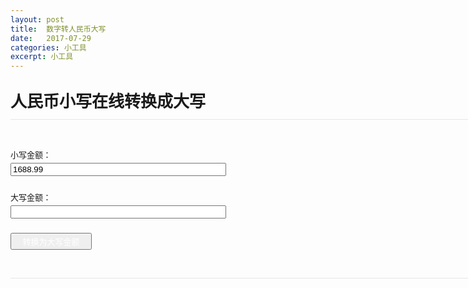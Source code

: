 ```yaml
---
layout: post
title:  数字转人民币大写
date:   2017-07-29
categories: 小工具
excerpt: 小工具
---
```



<link href="/imgs/2017-07-29-digital-number-to-rmb/base.css" rel="stylesheet" type="text/css" />
<style type="text/css">
.box {
	width:950px;
	margin-left:auto;
	margin-right:auto;
	line-height:180%;
	font-size:13px;
}
h3 {
	color:#e35d04;
	text-align:center;
	background:#e4efff;
	font-size:14px;
	padding:6px 0 4px 0
}
.button {
	width:130px;
	height:27px;
	line-height:27px;
	font-size:13px;
	letter-spacing:0;
	text-align:center;
	color:#fff;
	background:url("/imgs/2017-07-29-digital-number-to-rmb/bg_search1.gif) no-repeat;
	margin-left:65px;
	border:none;
	cursor:pointer
}
p {
	margin:15px 0
}
.input2, .inputtext, .inputtext-bor {
	height:30px;
	line-height:30px
}
input {
	font-size:14px;
}
#jg {
	/* 显示框样式表*/
FOTN-SIZE:14PX;
	padding:3px;
	border:1px solid #888;
	width:96%;
	text-align:right;
}
a:visited, a:link {
	text-decoration:none;
}
* {
	margin:0;
}
/*
body {
	background-color: #99CC66;
}*/
table {
	border:2px solid #fff;
}
#main {
	/* 包含表格层样式*/
margin:150px auto 0 auto;
	padding:20px;
	background-color: #999966;
	border-top:1px solid #FFF;
	border-bottom:1px solid #FFF;
}
#copyright {
	font-size:12px;
	color:#555;
	background-color: #CCCC66;
	padding:3px;
	text-align:center;
	border:1px solid #eee;
}
</style>
<script language="JavaScript" type="text/JavaScript">
function convertCurrency(currencyDigits) { 
// Constants: 
    var MAXIMUM_NUMBER = 99999999999.99; 
    // Predefine the radix characters and currency symbols for output: 
    var CN_ZERO = "零"; 
    var CN_ONE = "壹"; 
    var CN_TWO = "贰"; 
    var CN_THREE = "叁"; 
    var CN_FOUR = "肆"; 
    var CN_FIVE = "伍"; 
    var CN_SIX = "陆"; 
    var CN_SEVEN = "柒"; 
    var CN_EIGHT = "捌"; 
    var CN_NINE = "玖"; 
    var CN_TEN = "拾"; 
    var CN_HUNDRED = "佰"; 
    var CN_THOUSAND = "仟"; 
    var CN_TEN_THOUSAND = "万"; 
    var CN_HUNDRED_MILLION = "亿"; 
    var CN_SYMBOL = "人民币"; 
    var CN_DOLLAR = "元"; 
    var CN_TEN_CENT = "角"; 
    var CN_CENT = "分"; 
    var CN_INTEGER = "整"; 
     
// Variables: 
    var integral;    // Represent integral part of digit number. 
    var decimal;    // Represent decimal part of digit number. 
    var outputCharacters;    // The output result. 
    var parts; 
    var digits, radices, bigRadices, decimals; 
    var zeroCount; 
    var i, p, d; 
    var quotient, modulus; 
     
// Validate input string: 
    currencyDigits = currencyDigits.toString(); 
    if (currencyDigits == "") { 
        alert("请输入小写金额！"); 
        return ""; 
    } 
    if (currencyDigits.match(/[^,.\d]/) != null) { 
        alert("小写金额含有无效字符！"); 
        return ""; 
    } 
    if ((currencyDigits).match(/^((\d{1,3}(,\d{3})*(.((\d{3},)*\d{1,3}))?)|(\d+(.\d+)?))$/) == null) { 
        alert("小写金额的格式不正确！"); 
        return ""; 
    } 
     
// Normalize the format of input digits: 
    currencyDigits = currencyDigits.replace(/,/g, "");    // Remove comma delimiters. 
    currencyDigits = currencyDigits.replace(/^0+/, "");    // Trim zeros at the beginning. 
    // Assert the number is not greater than the maximum number. 
    if (Number(currencyDigits) > MAXIMUM_NUMBER) { 
        alert("金额过大，应小于1000亿元！"); 
        return ""; 
    } 
     
// Process the coversion from currency digits to characters: 
    // Separate integral and decimal parts before processing coversion: 
    parts = currencyDigits.split("."); 
    if (parts.length > 1) { 
        integral = parts[0]; 
        decimal = parts[1]; 
        // Cut down redundant decimal digits that are after the second. 
        decimal = decimal.substr(0, 2); 
    } 
    else { 
        integral = parts[0]; 
        decimal = ""; 
    } 
    // Prepare the characters corresponding to the digits: 
    digits = new Array(CN_ZERO, CN_ONE, CN_TWO, CN_THREE, CN_FOUR, CN_FIVE, CN_SIX, CN_SEVEN, CN_EIGHT, CN_NINE); 
    radices = new Array("", CN_TEN, CN_HUNDRED, CN_THOUSAND); 
    bigRadices = new Array("", CN_TEN_THOUSAND, CN_HUNDRED_MILLION); 
    decimals = new Array(CN_TEN_CENT, CN_CENT); 
    // Start processing: 
    outputCharacters = ""; 
    // Process integral part if it is larger than 0: 
    if (Number(integral) > 0) { 
        zeroCount = 0; 
        for (i = 0; i < integral.length; i++) { 
            p = integral.length - i - 1; 
            d = integral.substr(i, 1); 
            quotient = p / 4; 
            modulus = p % 4; 
            if (d == "0") { 
                zeroCount++; 
            } 
            else { 
                if (zeroCount > 0) 
                { 
                    outputCharacters += digits[0]; 
                } 
                zeroCount = 0; 
                outputCharacters += digits[Number(d)] + radices[modulus]; 
            } 
            if (modulus == 0 && zeroCount < 4) { 
                outputCharacters += bigRadices[quotient]; 
                zeroCount = 0; 
            } 
        } 
        outputCharacters += CN_DOLLAR; 
    } 
    // Process decimal part if there is: 
    if (decimal != "") { 
        for (i = 0; i < decimal.length; i++) { 
            d = decimal.substr(i, 1); 
            if (d != "0") { 
                outputCharacters += digits[Number(d)] + decimals[i]; 
            } 
        } 
    } 
    // Confirm and return the final output string: 
    if (outputCharacters == "") { 
        outputCharacters = CN_ZERO + CN_DOLLAR; 
    } 
    if (decimal == "") { 
        outputCharacters += CN_INTEGER; 
    } 
    outputCharacters = CN_SYMBOL + outputCharacters; 
    return outputCharacters; 
} 
</script>

<div id="page">
  <div id="middle">
    <div class="top1"></div>
    <div class="box_top"></div>
    <div class="box">
       <div class="conversation">
        <div>
          <h1>人民币小写在线转换成大写</h1>
        </div>
        <div style="border-bottom:1px solid #e6e6e6; border-top:1px solid #e6e6e6; padding:15px 0; overflow:hidden; _zoom:1">
          <div style="padding:30px 0; float:left; width:400px"> 小写金额：
            <input name="Digits" type="text" id="Digits" class="input2" onFocus="this.className='inputtext-bor'" onBlur="this.className='inputtext'" value="1688.99" size="40">
            <br/>
            <br/>
            大写金额：
            <input name="Result" type="text" class="input2" id="Result" size="40">
            <br/>
            <br/>
            <input id="Convert" type="button" class="button" value="转换为大写金额" name="Convert" onclick="Result.value = convertCurrency(Digits.value);" >
		   			
 
<script language="javascript">
var a,b,c,d;
function shu(x)
{
if (jg.value==0)
	{
	jg.value=x;
	}
else
{
	if (x==".")
	{
	var kk=jg.value
	if (kk.indexOf(".")<0)
	{jg.value=jg.value+x;}
	}
	else
	{
	jg.value=jg.value+x;
	}
}
//programing by downyi.com
}
function yunsuan(y)
{
	switch (y)
	{
	case "+":
	d="+"
	break
	case "-":
	d="-"
	break
	case "x":
	d="x"
	break
	case "/":
	d= "/"
	}
a=Number(jg.value);
jg.value=""
}
function dengyu()
{
b=Number(jg.value)
if(a!=undefined && b!=0 && d!=undefined)
{
	switch (d)
	{
	case "+":
		c=a+b;
		break;
	case "-":
		c=a-b;
		break;
	case "x":
		c=a*b;
		break;
	
	case "/":
		c=a/b;
	}
jg.value=c;
a=0;
b=0;
d=undefined;
Digits.value=c;
Result.value = convertCurrency(Digits.value);
}
}
function qc()
{
a=0;
b=0;
d=undefined;
jg.value="0";
}
function shanchu()
{
var bs=jg.value;
bs=bs.substr(0,bs.length-1);
jg.value=bs;
jg.focus();
}
function pf()
{
var h=Number(jg.value);
if (h!=0)
	{
	h=h*h;
	jg.value=h;
	}
}
function jc()
{
var p=1;
var q=parseInt(jg.value)
if (q!=0 && q!=NaN)
	{
	for (i=1;i<=q;i++)
		{
		p=p*i;
		}
	jg.value=p;
	}

}
function setfocus()
{
jg.focus();
ts=startTime()
}
function kf()
{
if (jg.value!=".")
{
jg.value=Math.sqrt(Number(jg.value))
}
}

function checkkey()
{
var p=/[^0-9]/
if (p.test(jg.value)==true)
{
jg.value=""
jg.focus
}
}
function startTime()
{
var today=new Date()
var h=today.getHours()
var m=today.getMinutes()
var s=today.getSeconds()
m=checkTime(m)
s=checkTime(s)
document.getElementById('sjxs').innerHTML=h+":"+m+":"+s
t=setTimeout('startTime()',500)
}

function checkTime(i)
{
if (i<10) 
  {i="0" + i}
  return i
}
function timeshow()
{

if (document.getElementById('sjxs').style.display!="none")
{
document.getElementById('sjxs').style.display="none"
}
else
{
document.getElementById('sjxs').style.display="block"
}

}

</script>

<div style="display:none">
<script type="text/javascript">
_uacct = "UA-99189-7";
urchinTracker();
</script>
